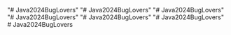 "# Java2024BugLovers" 
"# Java2024BugLovers" 
"# Java2024BugLovers" 
"# Java2024BugLovers" 
"# Java2024BugLovers" 
"# Java2024BugLovers" 
#   J a v a 2 0 2 4 B u g L o v e r s  
 